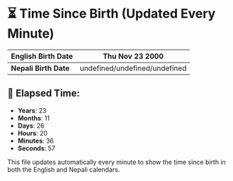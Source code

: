 # ⏳ Time Since Birth (Updated Every Minute)

| **English Birth Date** | Thu Nov 23 2000 |
|------------------------|-------------------------------------|
| **Nepali Birth Date**  | undefined/undefined/undefined                  |

## 📅 Elapsed Time:

- **Years**: 23
- **Months**: 11
- **Days**: 26
- **Hours**: 20
- **Minutes**: 36
- **Seconds**: 57

This file updates automatically every minute to show the time since birth in both the English and Nepali calendars.